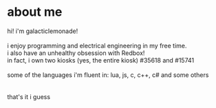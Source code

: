 # about me
hi! i'm galacticlemonade!
<br><br>
i enjoy programming and electrical engineering in my free time.
<br>
i also have an unhealthy obsession with Redbox!
<br>
in fact, i own two kiosks (yes, the entire kiosk) #35618 and #15741 
<br>
<br>
some of the languages i'm fluent in:
lua,
js,
c,
c++,
c#
and some others
<br><br>
<br>
that's it i guess
